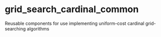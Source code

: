 # grid\_search\_cardinal\_common

Reusable components for use implementing uniform-cost cardinal grid-searching algorithms
